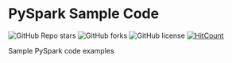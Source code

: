 # PySpark Sample Code

![GitHub Repo stars](https://img.shields.io/github/stars/Soumyadipta2020/pyspark-sample?style=social)
![GitHub forks](https://img.shields.io/github/forks/Soumyadipta2020/pyspark-sample?style=social)
![GitHub license](https://img.shields.io/github/license/Soumyadipta2020/pyspark-sample)
[![HitCount](https://hits.dwyl.com/Soumyadipta2020/pyspark-sample.svg?style=flat-square)](http://hits.dwyl.com/Soumyadipta2020/pyspark-sample)

Sample PySpark code examples
